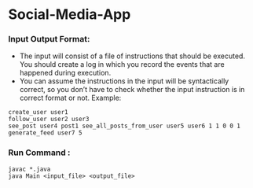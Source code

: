 # Social-Media-App

### Input Output Format:
- The input will consist of a file of instructions that should be executed. You should create a log in which you record the events that are happened during execution.
- You can assume the instructions in the input will be syntactically correct, so you don’t have to check whether the input instruction is in correct format or not.
Example:
```
create_user user1
follow_user user2 user3
see_post user4 post1 see_all_posts_from_user user5 user6 1 1 0 0 1 generate_feed user7 5
```
### Run Command :
```
javac *.java
java Main <input_file> <output_file>
```


